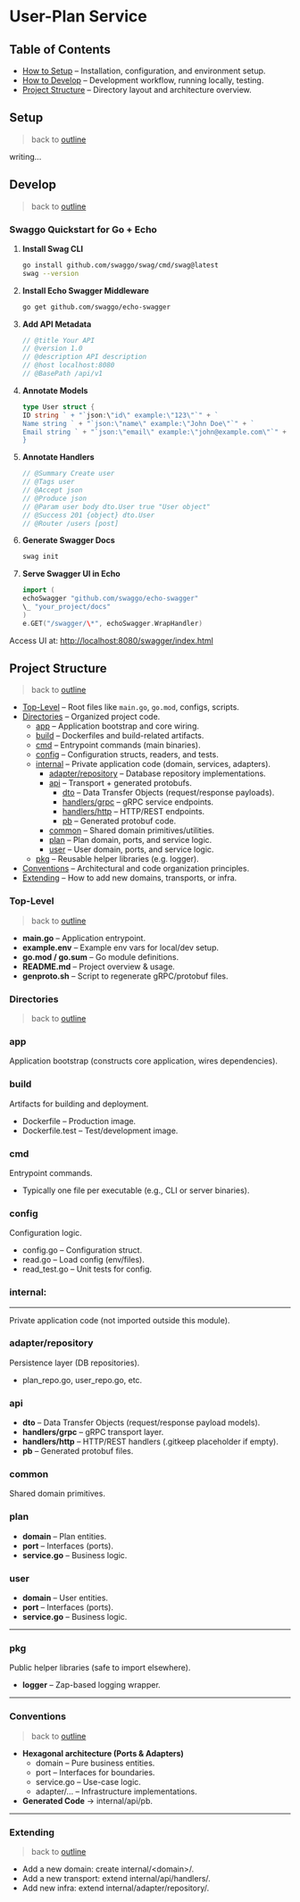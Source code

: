 # User-Plan Service

## Table of Contents

- [How to Setup](#setup) – Installation, configuration, and environment setup.
- [How to Develop](#develop) – Development workflow, running locally, testing.
- [Project Structure](#project-structure) – Directory layout and architecture overview.

## Setup

> back to [outline](#table-of-contents)

writing...

## Develop

> back to [outline](#table-of-contents)

### Swaggo Quickstart for Go + Echo

1. **Install Swag CLI**

   ```bash
   go install github.com/swaggo/swag/cmd/swag@latest
   swag --version
   ```

2. **Install Echo Swagger Middleware**

   ```bash
   go get github.com/swaggo/echo-swagger
   ```

3. **Add API Metadata**

   ```go
   // @title Your API
   // @version 1.0
   // @description API description
   // @host localhost:8080
   // @BasePath /api/v1
   ```

4. **Annotate Models**

   ```go
   type User struct {
   ID string ` + "`json:\"id\" example:\"123\"`" + `
   Name string ` + "`json:\"name\" example:\"John Doe\"`" + `
   Email string ` + "`json:\"email\" example:\"john@example.com\"`" + `
   }
   ```

5. **Annotate Handlers**

   ```go
   // @Summary Create user
   // @Tags user
   // @Accept json
   // @Produce json
   // @Param user body dto.User true "User object"
   // @Success 201 {object} dto.User
   // @Router /users [post]
   ```

6. **Generate Swagger Docs**

   ```bash
   swag init
   ```

7. **Serve Swagger UI in Echo**
   ```go
   import (
   echoSwagger "github.com/swaggo/echo-swagger"
   \_ "your_project/docs"
   )
   e.GET("/swagger/\*", echoSwagger.WrapHandler)
   ```

Access UI at: [http://localhost:8080/swagger/index.html](http://localhost:8080/swagger/index.html)

## Project Structure

> back to [outline](#table-of-contents)

- [Top-Level](#top-level) – Root files like `main.go`, `go.mod`, configs, scripts.
- [Directories](#directories) – Organized project code.
  - [app](#app) – Application bootstrap and core wiring.
  - [build](#build) – Dockerfiles and build-related artifacts.
  - [cmd](#cmd) – Entrypoint commands (main binaries).
  - [config](#config) – Configuration structs, readers, and tests.
  - [internal](#internal) – Private application code (domain, services, adapters).
    - [adapter/repository](#adapterrepository) – Database repository implementations.
    - [api](#api) – Transport + generated protobufs.
      - [dto](#dto) – Data Transfer Objects (request/response payloads).
      - [handlers/grpc](#handlersgrpc) – gRPC service endpoints.
      - [handlers/http](#handlershttp) – HTTP/REST endpoints.
      - [pb](#pb) – Generated protobuf code.
    - [common](#common) – Shared domain primitives/utilities.
    - [plan](#plan) – Plan domain, ports, and service logic.
    - [user](#user) – User domain, ports, and service logic.
  - [pkg](#pkg) – Reusable helper libraries (e.g. logger).
- [Conventions](#conventions) – Architectural and code organization principles.
- [Extending](#extending) – How to add new domains, transports, or infra.

### Top-Level

> back to [outline](#project-structure)

- **main.go** – Application entrypoint.
- **example.env** – Example env vars for local/dev setup.
- **go.mod / go.sum** – Go module definitions.
- **README.md** – Project overview & usage.
- **genproto.sh** – Script to regenerate gRPC/protobuf files.

### Directories

> back to [outline](#project-structure)

### app

Application bootstrap (constructs core application, wires dependencies).

### build

Artifacts for building and deployment.

- Dockerfile – Production image.
- Dockerfile.test – Test/development image.

### cmd

Entrypoint commands.

- Typically one file per executable (e.g., CLI or server binaries).

### config

Configuration logic.

- config.go – Configuration struct.
- read.go – Load config (env/files).
- read_test.go – Unit tests for config.

### **internal**:

---

Private application code (not imported outside this module).

### adapter/repository

Persistence layer (DB repositories).

- plan_repo.go, user_repo.go, etc.

### api

- **dto** – Data Transfer Objects (request/response payload models).
- **handlers/grpc** – gRPC transport layer.
- **handlers/http** – HTTP/REST handlers (.gitkeep placeholder if empty).
- **pb** – Generated protobuf files.

### common

Shared domain primitives.

### plan

- **domain** – Plan entities.
- **port** – Interfaces (ports).
- **service.go** – Business logic.

### user

- **domain** – User entities.
- **port** – Interfaces (ports).
- **service.go** – Business logic.

---

### pkg

Public helper libraries (safe to import elsewhere).

- **logger** – Zap-based logging wrapper.

---

### Conventions

> back to [outline](#project-structure)

- **Hexagonal architecture (Ports & Adapters)**
  - domain – Pure business entities.
  - port – Interfaces for boundaries.
  - service.go – Use-case logic.
  - adapter/... – Infrastructure implementations.
- **Generated Code** → internal/api/pb.

---

### Extending

> back to [outline](#project-structure)

- Add a new domain: create internal/\<domain\>/.
- Add a new transport: extend internal/api/handlers/.
- Add new infra: extend internal/adapter/repository/.
